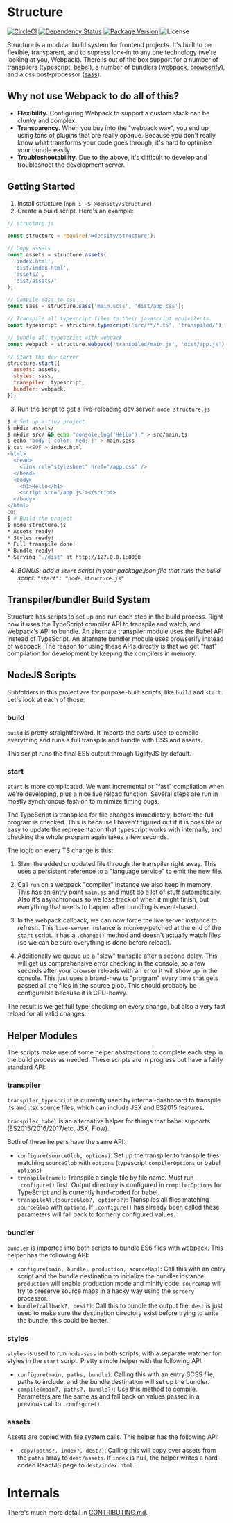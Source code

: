 # Structure

[![CircleCI](https://circleci.com/gh/DensityCo/structure.svg?style=svg)](https://circleci.com/gh/DensityCo/structure)
[![Dependency Status](https://david-dm.org/densityco/structure.svg)](https://david-dm.org/densityco/structure)
[![Package Version](https://img.shields.io/npm/v/@density/structure.svg)](https://npmjs.com/@density/structure)
![License](https://img.shields.io/badge/License-MIT-green.svg)

Structure is a modular build system for frontend projects. It's built to be flexible, transparent, and to supress
lock-in to any one technology (we're looking at you, Webpack). There is out of the box support for a
number of transpilers ([typescript](https://www.typescriptlang.org/), [babel](https://babeljs.io)),
a number of bundlers ([webpack](https://webpack.github.io/), [browserify](http://browserify.org/)),
and a css post-processor ([sass](https://sass-lang.com)).

## Why not use Webpack to do all of this?
- **Flexibility.** Configuring Webpack to support a custom stack can be clunky and complex.
- **Transparency.** When you buy into the "webpack way", you end up using tons of plugins that are
  really opaque. Because you don't really know what transforms your code goes through, it's hard to
  optimise your bundle easily.
- **Troubleshootability.** Due to the above, it's difficult to develop and troubleshoot the development server.

## Getting Started
1. Install structure (`npm i -S @density/structure`)
2. Create a build script. Here's an example:
```javascript
// structure.js

const structure = require('@density/structure');

// Copy assets
const assets = structure.assets(
  'index.html',
  'dist/index.html',
  'assets/',
  'dist/assets/'
);

// Compile sass to css
const sass = structure.sass('main.scss', 'dist/app.css');

// Transpile all typescript files to their javascript equivilents.
const typescript = structure.typescript('src/**/*.ts', 'transpiled/');

// Bundle all typescript with webpack
const webpack = structure.webpack('transpiled/main.js', 'dist/app.js');

// Start the dev server
structure.start({
  assets: assets,
  styles: sass,
  transpiler: typescript,
  bundler: webpack,
});
```

3. Run the script to get a live-reloading dev server: `node structure.js`
```sh
$ # Set up a tiny project
$ mkdir assets/
$ mkdir src/ && echo "console.log('Hello');" > src/main.ts
$ echo "body { color: red; }" > main.scss
$ cat <<EOF > index.html
<html>
  <head>
    <link rel="stylesheet" href="/app.css" />
  </head>
  <body>
    <h1>Hello</h1>
    <script src="/app.js"></script>
  </body>
</html>
EOF
$ # Build the project
$ node structure.js
* Assets ready!
* Styles ready!
* Full transpile done!
* Bundle ready!
* Serving "./dist" at http://127.0.0.1:8080
```

4. *BONUS: add a `start` script in your package.json file that runs the build script: `"start": "node structure.js"`*

## Transpiler/bundler Build System
Structure has scripts to set up and run each step in the build process. Right now it uses the TypeScript compiler API to transpile and watch, and webpack's API to bundle. An alternate transpiler module uses the Babel API instead of TypeScript. An alternate bundler module uses browserify instead of webpack. The reason for using these APIs directly is that we get "fast" compilation for development by keeping the compilers in memory.

## NodeJS Scripts

Subfolders in this project are for purpose-built scripts, like `build` and `start`. Let's look at each of those:

### build

`build` is pretty straightforward. It imports the parts used to compile everything and runs a full transpile and bundle with CSS and assets.

This script runs the final ES5 output through UglifyJS by default.

### start

`start` is more complicated. We want incremental or "fast" compilation when we're developing, plus a nice live reload function. Several steps are run in mostly synchronous fashion to minimize timing bugs.

The TypeScript is transpiled for file changes immediately, before the full program is checked. This is because I haven't figured out if it is possible or easy to update the representation that typescript works with internally, and checking the whole program again takes a few seconds.

The logic on every TS change is this:

1) Slam the added or updated file through the transpiler right away. This uses a persistent reference to a "language service" to emit the new file.

2) Call `run` on a webpack "compiler" instance we also keep in memory. This has an entry point `main.js` and must do a lot of stuff automatically. Also it's asynchronous so we lose track of when it might finish, but everything that needs to happen after bundling is event-based.

3) In the webpack callback, we can now force the live server instance to refresh. This `live-server` instance is monkey-patched at the end of the `start` script. It has a `.change()` method and doesn't actually watch files (so we can be sure everything is done before reload).

4) Additionally we queue up a "slow" transpile after a second delay. This will get us comprehensive error checking in the console, so a few seconds after your browser reloads with an error it will show up in the console. This just uses a brand-new ts "program" every time that gets passed all the files in the source glob. This should probably be configurable because it is CPU-heavy.

The result is we get full type-checking on every change, but also a very fast reload for all valid changes.


## Helper Modules

The scripts make use of some helper abstractions to complete each step in the build process as needed. These scripts are in progress but have a fairly standard API:

### transpiler

`transpiler_typescript` is currently used by internal-dashboard to transpile .ts and .tsx source files, which can include JSX and ES2015 features.

`transpiler_babel` is an alternative helper for things that babel supports (ES2015/2016/2017/etc, JSX, Flow).

Both of these helpers have the same API:

- `configure(sourceGlob, options)`: Set up the transpiler to transpile files matching `sourceGlob` with `options` (typescript `compilerOptions` or babel `options`)
- `transpile(name)`: Transpile a single file by file name. Must run `.configure()` first. Output directory is configured in `compilerOptions` for TypeScript and is currently hard-coded for babel.
- `transpileAll(sourceGlob?, options?)`: Transpiles all files matching `sourceGlob` with `options`. If `.configure()` has already been called these parameters will fall back to formerly configured values.

### bundler

`bundler` is imported into both scripts to bundle ES6 files with webpack. This helper has the following API:

- `configure(main, bundle, production, sourceMap)`: Call this with an entry script and the bundle destination to initialize the bundler instance. `production` will enable production mode and minify code. `sourceMap` will try to preserve source maps in a hacky way using the `sorcery` processor.
- `bundle(callback?, dest?)`: Call this to bundle the output file. `dest` is just used to make sure the destination directory exist before trying to write the bundle, this could be better.

### styles

`styles` is used to run `node-sass` in both scripts, with a separate watcher for styles in the `start` script. Pretty simple helper with the following API:

- `configure(main, paths, bundle)`: Calling this with an entry SCSS file, paths to include, and the bundle destination will set up the bundler.
- `compile(main?, paths?, bundle?)`: Use this method to compile. Parameters are the same as and fall back on values passed in a previous call to `.configure()`.

### assets

Assets are copied with file system calls. This helper has the following API:

- `.copy(paths?, index?, dest?)`: Calling this will copy over assets from the `paths` array to `dest/assets`. If `index` is null, the helper writes a hard-coded ReactJS page to `dest/index.html`.

# Internals
There's much more detail in [CONTRIBUTING.md](CONTRIBUTING.md).
